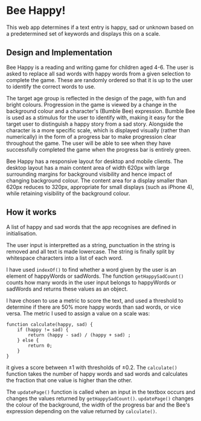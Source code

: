 # Bee Happy!

This web app determines if a text entry is happy, sad or unknown based on a predetermined set of keywords and displays this on a scale.

## Design and Implementation

Bee Happy is a reading and writing game for children aged 4-6. The user is asked to replace all sad words with happy words from a given selection to complete the game. These are randomly ordered so that it is up to the user to identify the correct words to use.

The target age group is reflected in the design of the page, with fun and bright colours. Progression in the game is viewed by a change in the background colour and a character's (Bumble Bee) expression. Bumble Bee is used as a stimulus for the user to identify with, making it easy for the target user to distinguish a happy story from a sad story. Alongside the character is a more specific scale, which is displayed visually (rather than numerically) in the form of a progress bar to make progression clear throughout the game. The user will be able to see when they have successfully completed the game when the progress bar is entirely green. 

Bee Happy has a responsive layout for desktop and mobile clients. The desktop layout has a main content area of width 620px with large surrounding margins for background visibility and hence impact of changing background colour. The content area for a display smaller than 620px reduces to 320px, appropriate for small displays (such as iPhone 4), while retaining visibility of the background colour.


## How it works

A list of happy and sad words that the app recognises are defined in initialisation.

The user input is interpretted as a string, punctuation in the string is removed and all text is made lowercase. The string is finally split by whitespace characters into a list of each word.

I have used `indexOf()` to find whether a word given by the user is an element of happyWords or sadWords. The function `getHappySadCount()` counts how many words in the user input belongs to happyWords or sadWords and returns these values as an object.

I have chosen to use a metric to score the text, and used a threshold to determine if there are 50% more happy words than sad words, or vice versa. The metric I used to assign a value on a scale was:

```
function calculate(happy, sad) {
	if (happy != sad) {
		return (happy - sad) / (happy + sad) ;
	} else {
        return 0;
	}
}
```

it gives a score between ±1 with thresholds of ±0.2. The `calculate()` function takes the number of happy words and sad words and calculates the fraction that one value is higher than the other.

The `updatePage()` function is called when an input in the textbox occurs and changes the values returned by `getHappySadCount()`. `updatePage()` changes the colour of the background, the width of the progress bar and the Bee's expression depending on the value returned by `calculate()`.